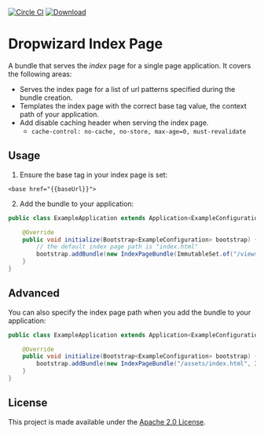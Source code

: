 [![Circle CI](https://circleci.com/gh/palantir/dropwizard-index-page.svg?style=svg&circle-token=bff5c5b6816da034954a2fd7bb65bee9d6f9c33e)](https://circleci.com/gh/palantir/dropwizard-index-page)
[ ![Download](https://api.bintray.com/packages/palantir/releases/dropwizard-index-page/images/download.svg) ](https://bintray.com/palantir/releases/dropwizard-index-page/_latestVersion)

Dropwizard Index Page
=====================

A bundle that serves the *index* page for a single page application. It covers the following areas:

- Serves the index page for a list of url patterns specified during the bundle creation.
- Templates the index page with the correct base tag value, the context path of your application.
- Add disable caching header when serving the index page.
  - `cache-control: no-cache, no-store, max-age=0, must-revalidate`


Usage
-----
1. Ensure the base tag in your index page is set:
  ```
  <base href="{{baseUrl}}">
  ```
2. Add the bundle to your application:

  ```java
  public class ExampleApplication extends Application<ExampleConfiguration> {

      @Override
      public void initialize(Bootstrap<ExampleConfiguration> bootstrap) {
          // the default index page path is "index.html"
          bootstrap.addBundle(new IndexPageBundle(ImmutableSet.of("/views/*"));
      }
  }
  ```

Advanced
--------
You can also specify the index page path when you add the bundle to your application:

  ```java
  public class ExampleApplication extends Application<ExampleConfiguration> {

      @Override
      public void initialize(Bootstrap<ExampleConfiguration> bootstrap) {
          bootstrap.addBundle(new IndexPageBundle("/assets/index.html", ImmutableSet.of("/views/*"));
      }
  }
  ```

License
-------
This project is made available under the
[Apache 2.0 License](http://www.apache.org/licenses/LICENSE-2.0).
